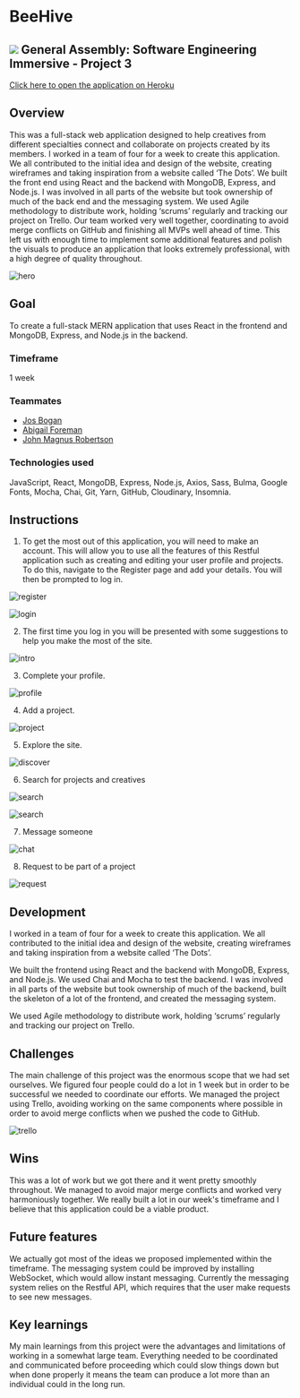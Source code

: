 # BeeHive

## ![](https://ga-dash.s3.amazonaws.com/production/assets/logo-9f88ae6c9c3871690e33280fcf557f33.png) General Assembly: Software Engineering Immersive - Project 3

[Click here to open the application on Heroku](https://beehive-network.herokuapp.com/)

## Overview

This was a full-stack web application designed to help creatives from different specialties connect and collaborate on projects created by its members. I worked in a team of four for a week to create this application. We all contributed to the initial idea and design of the website, creating wireframes and taking inspiration from a website called ‘The Dots’. We built the front end using React and the backend with MongoDB, Express, and Node.js. I was involved in all parts of the website but took ownership of much of the back end and the messaging system. We used Agile methodology to distribute work, holding ‘scrums’ regularly and tracking our project on Trello. Our team worked very well together, coordinating to avoid merge conflicts on GitHub and finishing all MVPs well ahead of time. This left us with enough time to implement some additional features and polish the visuals to produce an application that looks extremely professional, with a high degree of quality throughout.  

![hero](screenshots/home.png)

## Goal
To create a full-stack MERN application that uses React in the frontend and MongoDB, Express, and Node.js in the backend. 

### Timeframe
1 week

### Teammates
- [Jos Bogan](https://github.com/JosBogan)
- [Abigail Foreman](https://github.com/abigailforeman1)
- [John Magnus Robertson](https://github.com/jaymagrob)

### Technologies used
JavaScript, React, MongoDB, Express, Node.js, Axios, Sass, Bulma, Google Fonts, Mocha, Chai, Git, Yarn, GitHub, Cloudinary, Insomnia.

## Instructions

1. To get the most out of this application, you will need to make an account. This will allow you to use all the features of this Restful application such as creating and editing your user profile and projects. To do this, navigate to the Register page and add your details. You will then be prompted to log in.

![register](screenshots/register.png)

![login](screenshots/login.png)

2. The first time you log in you will be presented with some suggestions to help you make the most of the site.

![intro](screenshots/intro.png)

3. Complete your profile.

![profile](screenshots/profile.png)

4. Add a project.

![project](screenshots/project.png)

5. Explore the site.

![discover](screenshots/discover.png)

6. Search for projects and creatives

![search](screenshots/search1.png)

![search](screenshots/search2.png)

7. Message someone

![chat](screenshots/chat.png)

8. Request to be part of a project

![request](screenshots/request.png)

## Development

I worked in a team of four for a week to create this application. We all contributed to the initial idea and design of the website, creating wireframes and taking inspiration from a website called ‘The Dots’. 

We built the frontend using React and the backend with MongoDB, Express, and Node.js. We used Chai and Mocha to test the backend. I was involved in all parts of the website but took ownership of much of the backend, built the skeleton of a lot of the frontend, and created the messaging system.

We used Agile methodology to distribute work, holding ‘scrums’ regularly and tracking our project on Trello.

## Challenges

The main challenge of this project was the enormous scope that we had set ourselves. We figured four people could do a lot in 1 week but in order to be successful we needed to coordinate our efforts. We managed the project using Trello, avoiding working on the same components where possible in order to avoid merge conflicts when we pushed the code to GitHub.

![trello](screenshots/trello.png)

## Wins

This was a lot of work but we got there and it went pretty smoothly throughout. We managed to avoid major merge conflicts and worked very harmoniously together. We really built a lot in our week's timeframe and I believe that this application could be a viable product.

## Future features

We actually got most of the ideas we proposed implemented within the timeframe. The messaging system could be improved by installing WebSocket, which would allow instant messaging. Currently the messaging system relies on the Restful API, which requires that the user make requests to see new messages.

## Key learnings

My main learnings from this project were the advantages and limitations of working in a somewhat large team. Everything needed to be coordinated and communicated before proceeding which could slow things down but when done properly it means the team can produce a lot more than an individual could in the long run.